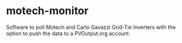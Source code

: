 # motech-monitor
Software to poll Motech and Carlo Gavazzi Grid-Tie Inverters with the option to push the data to a PVOutput.org account.
